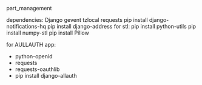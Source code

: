part_management

dependencies:
Django
gevent
tzlocal
requests
pip install django-notifications-hq
pip install django-address
 for stl:
pip install python-utils
pip install numpy-stl
pip install Pillow

for AULLAUTH app:
- python-openid
- requests
- requests-oauthlib
- pip install django-allauth
